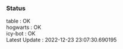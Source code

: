 ### Status


table : OK  
hogwarts : OK  
icy-bot : OK  
Latest Update : 2022-12-23 23:07:30.690195
